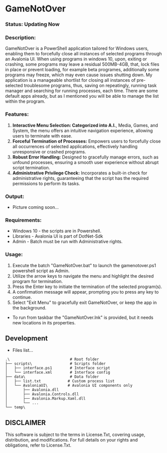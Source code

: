 # GameNotOver
### Status: Updating Now

### Description:
GameNotOver is a PowerShell application tailored for Windows users, enabling them to forcefully close all instances of selected programs through an Avalonia UI. When using programs in windows 10, upon, exiting or crashing, some programs may leave a residual 500MB-4GB, that, lock files in place or prevent loading, for example beta programes, additionally some programs may freeze, which may even cause issues shutting down. My application is a manageable shortlist for closing all instances of pre-selected troublesome programs, thus, saving on repeatingly, running task manager and searching for running processes, each time. There are some default apps already, but as I mentioned you will be able to manage the list within the program.

### Features:
1. **Interactive Menu Selection: Categorized into A.I.**, Media, Games, and System, the menu offers an intuitive navigation experience, allowing users to terminate with ease.
2. **Forceful Termination of Processes:** Empowers users to forcefully close all occurrences of selected applications, effectively handling unresponsive or crashed programs.
3. **Robust Error Handling:** Designed to gracefully manage errors, such as unfound processes, ensuring a smooth user experience without abrupt script termination.
4. **Administrative Privilege Check:** Incorporates a built-in check for administrative rights, guaranteeing that the script has the required permissions to perform its tasks.

### Output:
- Picture coming soon...

### Requirements:
- Windows 10 - the scripts are in Powershell.
- Libraries - Avalonia UI is part of DotNet-Sdk
- Admin - Batch must be run with Administrative rights.

### Usage:

1. Execute the batch "GameNotOver.bat" to launch the gamenotover.ps1 powershell script as Admin.
2. Utilize the arrow keys to navigate the menu and highlight the desired program for termination.
3. Press the Enter key to initiate the termination of the selected program(s).
4. A confirmation message will appear, prompting you to press any key to continue.
5. Select "Exit Menu" to gracefully exit GameNotOver, or keep the app in the background.
* To run from taskbar the "GameNotOver.lnk" is provided, but it needs new locations in its properties.



## Development
- Files list...
```
.\                           # Root folder
├── scripts\                 # Scripts folder
│   ├── interface.ps1        # Interface script
│   └── interface.xml        # Interface config
├── data\                    # Data folder
│   ├── list.txt            # Custom process list
│   └── AvaloniaUI\         # Avalonia UI components only
│       ├── Avalonia.dll
│       ├── Avalonia.Controls.dll
│       ├── Avalonia.Markup.Xaml.dll
│       └── ...
└── temp\          
```

## DISCLAIMER
This software is subject to the terms in License.Txt, covering usage, distribution, and modifications. For full details on your rights and obligations, refer to License.Txt.
